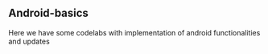 ## Android-basics
Here we have some codelabs with implementation of android functionalities and updates
